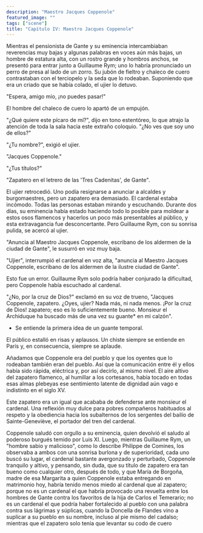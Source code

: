 ```yaml
---
description: "Maestro Jacques Coppenole"
featured_image: ""
tags: ["scene"]
title: "Capítulo IV: Maestro Jacques Coppenole"
---
```

Mientras el pensionista de Gante y su eminencia intercambiaban reverencias muy bajas y algunas palabras en voces aún más bajas, un hombre de estatura alta, con un rostro grande y hombros anchos, se presentó para entrar junto a Guillaume Rym; uno lo habría pronunciado un perro de presa al lado de un zorro. Su jubón de fieltro y chaleco de cuero contrastaban con el terciopelo y la seda que lo rodeaban. Suponiendo que era un criado que se había colado, el ujier lo detuvo.

"Espera, amigo mío, ¡no puedes pasar!"

El hombre del chaleco de cuero lo apartó de un empujón.

"¿Qué quiere este pícaro de mí?", dijo en tono estentóreo, lo que atrajo la atención de toda la sala hacia este extraño coloquio. "¿No ves que soy uno de ellos?"

"¿Tu nombre?", exigió el ujier.

"Jacques Coppenole."

"¿Tus títulos?"

"Zapatero en el letrero de las 'Tres Cadenitas', de Gante".

El ujier retrocedió. Uno podía resignarse a anunciar a alcaldes y burgomaestres, pero un zapatero era demasiado. El cardenal estaba incómodo. Todas las personas estaban mirando y escuchando. Durante dos días, su eminencia había estado haciendo todo lo posible para moldear a estos osos flamencos y hacerlos un poco más presentables al público, y esta extravagancia fue desconcertante. Pero Guillaume Rym, con su sonrisa pulida, se acercó al ujier.

"Anuncia al Maestro Jacques Coppenole, escribano de los aldermen de la ciudad de Gante", le susurró en voz muy baja.

"Ujier", interrumpió el cardenal en voz alta, "anuncia al Maestro Jacques Coppenole, escribano de los aldermen de la ilustre ciudad de Gante".

Esto fue un error. Guillaume Rym solo podría haber conjurado la dificultad, pero Coppenole había escuchado al cardenal.

"¿No, por la cruz de Dios?" exclamó en su voz de trueno, "Jacques Coppenole, zapatero. ¿Oyes, ujier? Nada más, ni nada menos. ¡Por la cruz de Dios! zapatero; eso es lo suficientemente bueno. Monsieur el Archiduque ha buscado más de una vez su guante* en mi calzón".

* Se entiende la primera idea de un guante temporal.

El público estalló en risas y aplausos. Un chiste siempre se entiende en París y, en consecuencia, siempre se aplaude.

Añadamos que Coppenole era del pueblo y que los oyentes que lo rodeaban también eran del pueblo. Así que la comunicación entre él y ellos había sido rápida, eléctrica y, por así decirlo, al mismo nivel. El aire altivo del zapatero flamenco, al humillar a los cortesanos, había tocado en todas esas almas plebeyas ese sentimiento latente de dignidad aún vago e indistinto en el siglo XV.

Este zapatero era un igual que acababa de defenderse ante monsieur el cardenal. Una reflexión muy dulce para pobres compañeros habituados al respeto y la obediencia hacia los subalternos de los sergentes del bailío de Sainte-Geneviève, el portador del tren del cardenal.

Coppenole saludó con orgullo a su eminencia, quien devolvió el saludo al poderoso burgués temido por Luis XI. Luego, mientras Guillaume Rym, un "hombre sabio y malicioso", como lo describe Philippe de Comines, los observaba a ambos con una sonrisa burlona y de superioridad, cada uno buscó su lugar, el cardenal bastante avergonzado y perturbado, Coppenole tranquilo y altivo, y pensando, sin duda, que su título de zapatero era tan bueno como cualquier otro, después de todo, y que María de Borgoña, madre de esa Margarita a quien Coppenole estaba entregando en matrimonio hoy, habría tenido menos miedo al cardenal que al zapatero; porque no es un cardenal el que habría provocado una revuelta entre los hombres de Gante contra los favoritos de la hija de Carlos el Temerario; no es un cardenal el que podría haber fortalecido al pueblo con una palabra contra sus lágrimas y súplicas, cuando la Doncella de Flandes vino a suplicar a su pueblo en su nombre, incluso al pie mismo del cadalso; mientras que el zapatero solo tenía que levantar su codo de cuero